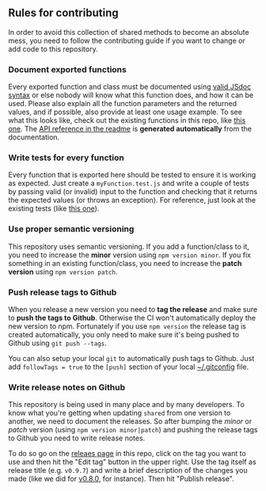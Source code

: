 ## Rules for contributing

In order to avoid this collection of shared methods to become an absolute mess, you need to follow the contributing
guide if you want to change or add code to this repository. 

### Document exported functions

Every exported function and class must be documented using [valid JSdoc syntax](https://jsdoc.app/) or
else nobody will know what this function does, and how it can be used. Please also explain all the
function parameters and the returned values, and if possible, also provide at least one usage example.
To see what this looks like, check out the existing functions in this repo, like 
[this one](https://github.com/datawrapper/shared/blob/master/arrayToObject.js#L1-L27). The
[API reference in the readme](https://github.com/datawrapper/shared/blob/master/README.md#api-reference)
is **generated automatically** from the documentation.

### Write tests for every function

Every function that is exported here should be tested to ensure it is working as expected. Just
create a `myFunction.test.js` and write a couple of tests by passing valid (or invalid) input
to the function and checking that it returns the expected values (or throws an exception). For 
reference, just look at the existing tests (like [this one](https://github.com/datawrapper/shared/blob/master/columnNameToVariable.test.js)).


### Use proper semantic versioning

This repository uses semantic versioning. If you add a function/class to it, you need to
increase the **minor** version using `npm version minor`. If you fix something in an existing
function/class, you need to increase the **patch version** using `npm version patch`.

### Push release tags to Github

When you release a new version you need to **tag the release** and make sure to **push the
tags to Github**. Otherwise the CI won't automatically deploy the new version to npm. Fortunately
if you use `npm version` the release tag is created automatically, you only need to make sure
it's being pushed to Github using `git push --tags`. 

You can also setup your local `git` to automatically push tags to Github. Just add `followTags = true`
to the `[push]` section of your local [~/.gitconfig](https://github.com/sto3psl/dotfiles/blob/master/.gitconfig#L144-L145)
file.

### Write release notes on Github

This repository is being used in many place and by many developers. To know what you're getting
when updating `shared` from one version to another, we need to document the releases. So
after bumping the _minor_ or _patch_ version (using `npm version minor|patch`) and pushing the
release tags to Github you need to write release notes.

To do so go on the [releaes page](https://github.com/datawrapper/shared/releases) in this repo,
click on the tag you want to use and then hit the "Edit tag" button in the upper right. Use
the tag itself as release title (e.g. `v0.9.7`) and write a brief description of the changes
you made (like we did for [v0.8.0](https://github.com/datawrapper/shared/releases/tag/v0.8.0), 
for instance). Then hit "Publish release".

